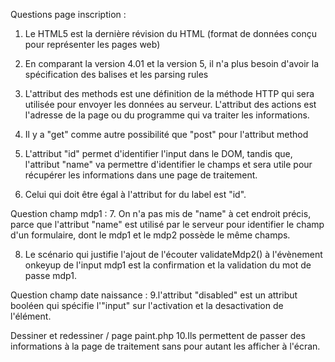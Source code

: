 Questions page inscription :
1. Le HTML5 est la dernière révision du HTML (format de données conçu pour représenter les pages web)

2. En comparant la version 4.01 et la version 5, il n'a plus besoin d'avoir la spécification des balises et les parsing rules

3. L'attribut des methods est une définition de la méthode HTTP qui sera utilisée pour envoyer les données au serveur.
  L'attribut des actions est l'adresse de la page ou du programme qui va traiter les informations.
  
4. Il y a "get" comme autre possibilité que "post" pour l'attribut method 

5. L'attribut "id" permet d'identifier l'input dans le DOM, tandis que, l'attribut "name" va permettre d'identifier le champs et sera utile pour récupérer les informations dans une page de traitement.

6. Celui qui doit être égal à l'attribut for du label est "id".

Question champ mdp1 :
7. On n'a pas mis de "name" à cet endroit précis, parce que l'attribut "name" est utilisé par le serveur pour identifier le champ d'un formulaire, dont le mdp1 et le mdp2 possède
le même champs.

8. Le scénario qui justifie l'ajout de l'écouter validateMdp2() à l'évènement onkeyup de l'input mdp1 est la confirmation et la validation du mot de passe mdp1.

Question champ date naissance :
9.l'attribut "disabled" est un attribut booléen qui spécifie l'"input" sur l'activation et la desactivation de l'élément.  

Dessiner et redessiner / page paint.php
10.Ils permettent de passer des informations à la page de traitement sans pour autant les afficher à l'écran.
